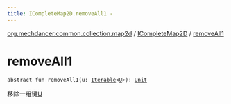 ```yaml
---
title: ICompleteMap2D.removeAll1 - 
---
```


[org.mechdancer.common.collection.map2d](../index.html) / [ICompleteMap2D](index.html) / [removeAll1](./remove-all1.html)

# removeAll1

`abstract fun removeAll1(u: `[`Iterable`](https://kotlinlang.org/api/latest/jvm/stdlib/kotlin.collections/-iterable/index.html)`<`[`U`](index.html#U)`>): `[`Unit`](https://kotlinlang.org/api/latest/jvm/stdlib/kotlin/-unit/index.html)

移除一组键[U](index.html#U)

